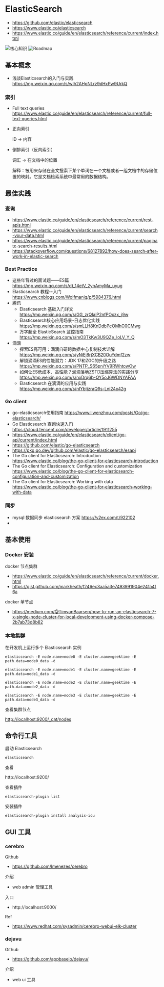 # ElasticSearch
- https://github.com/elastic/elasticsearch
- https://www.elastic.co/elasticsearch
- https://www.elastic.co/guide/en/elasticsearch/reference/current/index.html

![核心知识](images/elastic_search_notes.webp)
![Roadmap](images/elasticsearch-roadmap.png)


## 基本概念
- 浅谈Elasticsearch的入门与实践 https://mp.weixin.qq.com/s/wlh2AHpNLrz9dHxPw9UrkQ

### 索引
- Full text queries https://www.elastic.co/guide/en/elasticsearch/reference/current/full-text-queries.html

- 正向索引
    
    ID → 内容
    
- 倒排索引（反向索引）
    
    词汇 → 在文档中的位置
    
    解释：被用来存储在全文搜索下某个单词在一个文档或者一组文档中的存储位置的映射。它是文档检索系统中最常用的数据结构。

## 最佳实践
### 查询
- https://www.elastic.co/guide/en/elasticsearch/reference/current/rest-apis.html
- https://www.elastic.co/guide/en/elasticsearch/reference/current/search-your-data.html
- https://www.elastic.co/guide/en/elasticsearch/reference/current/paginate-search-results.html
- https://stackoverflow.com/questions/68127892/how-does-search-after-work-in-elastic-search

### Best Practice
- 这些年背过的面试题——ES篇 https://mp.weixin.qq.com/s/dt_14etV_2ynAmyMa_uyug
- Elasticsearch 教程--入门 https://www.cnblogs.com/Wolfmanlq/p/5984376.html
- 腾讯
  - Elasticsearch 基础入门详文 https://mp.weixin.qq.com/s/GG_zrQlaiP2nfPOxzx_j9w
  - Elasticsearch核心应用场景-日志优化实践 https://mp.weixin.qq.com/s/smLLH8KnDdbPcOMhO0CMwg
  - 万字超全 ElasticSearch 监控指南 https://mp.weixin.qq.com/s/mO3TkKw3U9QZe_IoLV_Y_Q
- 滴滴
  - 探索ES高可用：滴滴自研跨数据中心复制技术详解 https://mp.weixin.qq.com/s/yNiEj8rjXCB20OuYdmf2zw
  - 解锁滴滴ES的性能潜力：JDK 17和ZGC的升级之路 https://mp.weixin.qq.com/s/PNTP_S65pniYV9RWhtowOw
  - 如何让ES低成本、高性能？滴滴落地ZSTD压缩算法的实践分享 https://mp.weixin.qq.com/s/nxDrq6b-QY5oJ6WDNYAFAA
  - Elasticsearch 在滴滴的应用与实践 https://mp.weixin.qq.com/s/nIYbtjzraQ9s-Lni24x42g


### Go client
- go-elasticsearch使用指南 https://www.liwenzhou.com/posts/Go/go-elasticsearch/
- Go Elasticsearch 查询快速入门 https://cloud.tencent.com/developer/article/1911255
- https://www.elastic.co/guide/en/elasticsearch/client/go-api/current/index.html
- https://github.com/elastic/go-elasticsearch
- https://pkg.go.dev/github.com/elastic/go-elasticsearch/esapi
- The Go client for Elasticsearch: Introduction https://www.elastic.co/blog/the-go-client-for-elasticsearch-introduction
- The Go client for Elasticsearch: Configuration and customization https://www.elastic.co/blog/the-go-client-for-elasticsearch-configuration-and-customization
- The Go client for Elasticsearch: Working with data https://www.elastic.co/blog/the-go-client-for-elasticsearch-working-with-data

### 同步
- mysql 数据同步 elasticsearch 方案 https://v2ex.com/t/922102
-

## 基本使用
### Docker 安装
docker 节点集群
- https://www.elastic.co/guide/en/elasticsearch/reference/current/docker.html
- https://gist.github.com/markheath/f246ec3aa5a3e7493991904e241a416a

docker 单节点
- https://medium.com/@TimvanBaarsen/how-to-run-an-elasticsearch-7-x-single-node-cluster-for-local-development-using-docker-compose-2b7ab73d8b82

### 本地集群

在开发机上运行多个 Elasticsearch 实例

`elasticsearch -E node.name=node0 -E cluster.name=geektime -E path.data=node0_data -d`

`elasticsearch -E node.name=node1 -E cluster.name=geektime -E path.data=node1_data -d`

`elasticsearch -E node.name=node2 -E cluster.name=geektime -E path.data=node2_data -d`

`elasticsearch -E node.name=node3 -E cluster.name=geektime -E path.data=node3_data -d`

查看集群节点

[http://localhost:9200/_cat/nodes](http://localhost:9200/_cat/nodes)

## 命令行工具

启动 Elasticsearch

`elasticsearch`

查看

http://localhost:9200/

查看插件

`elasticsearch-plugin list`

安装插件

`elasticsearch-plugin install analysis-icu`


## GUI 工具
### cerebro
Github
- https://github.com/lmenezes/cerebro

介绍
- web admin 管理工具

入口
- http://localhost:9000/

Ref
- https://www.redhat.com/sysadmin/cerebro-webui-elk-cluster


### dejavu
Github
- https://github.com/appbaseio/dejavu/

介绍
- web ui 工具
